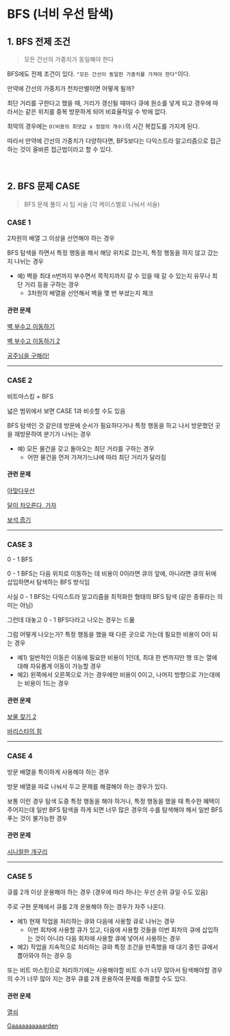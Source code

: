 # BFS (너비 우선 탐색)

## 1. BFS 전제 조건

> 모든 간선의 가중치가 동일해야 한다

BFS에도 전제 조건이 있다. `"모든 간선이 동일한 가중치를 가져야 한다"`이다.

만약에 간선의 가중치가 천차만별이면 어떻게 될까?

최단 거리를 구한다고 했을 때, 거리가 갱신될 때마다 큐에 원소를 넣게 되고 경우에 따라서는 같은 위치를 중복 방문하게 되어 비효율적일 수 밖에 없다.

최악의 경우에는 `O(비용의 최댓값 x 정점의 개수)`의 시간 복잡도를 가지게 된다.

따라서 만약에 간선의 가중치가 다양하다면, BFS보다는 다익스트라 알고리즘으로 접근하는 것이 올바른 접근법이라고 할 수 있다.

<br>

## 2. BFS 문제 CASE

> BFS 문제 풀이 시 팁 서술 (각 케이스별로 나눠서 서술)

### CASE 1

2차원의 배열 그 이상을 선언해야 하는 경우

BFS 탐색을 하면서 특정 행동을 해서 해당 위치로 갔는지, 특정 행동을 하지 않고 갔는지 나뉘는 경우

- 예) 벽을 최대 n번까지 부수면서 목적지까지 갈 수 있을 때 갈 수 있는지 유무나 최단 거리 등을 구하는 경우
  - 3차원의 배열을 선언해서 벽을 몇 번 부셨는지 체크

#### 관련 문제

[벽 부수고 이동하기](https://www.acmicpc.net/problem/2206)

[벽 부수고 이동하기 2](https://www.acmicpc.net/problem/14442)

[공주님을 구해라!](https://www.acmicpc.net/problem/17836)

---

### CASE 2

비트마스킹 + BFS

넓은 범위에서 보면 CASE 1과 비슷할 수도 있음

BFS 탐색인 것 같은데 방문에 순서가 필요하다거나 특정 행동을 하고 나서 방문했던 곳을 재방문하여 분기가 나뉘는 경우

- 예) 모든 물건을 갖고 돌아오는 최단 거리를 구하는 경우
  - 어떤 물건을 먼저 가져가느냐에 따라 최단 거리가 달라짐

#### 관련 문제

[아맞다우산](https://www.acmicpc.net/problem/17244)

[달이 차오른다, 가자](https://www.acmicpc.net/problem/1194)

[보석 줍기](https://www.acmicpc.net/problem/2001)

---

### CASE 3

0 - 1 BFS

0 - 1 BFS는 다음 위치로 이동하는 데 비용이 0이라면 큐의 앞에, 아니라면 큐의 뒤에 삽입하면서 탐색하는 BFS 방식임

사실 0 - 1 BFS는 다익스트라 알고리즘을 최적화한 형태의 BFS 탐색 (같은 종류라는 의미는 아님)

그런데 대놓고 0 - 1 BFS다라고 나오는 경우는 드묾

그럼 어떻게 나오는가? 특정 행동을 했을 때 다른 곳으로 가는데 필요한 비용이 0이 되는 경우

- 예1) 일반적인 이동은 이동에 필요한 비용이 1인데, 최대 한 번까지만 행 또는 열에 대해 자유롭게 이동이 가능할 경우
- 예2) 왼쪽에서 오른쪽으로 가는 경우에만 비용이 0이고, 나머지 방향으로 가는데에는 비용이 1드는 경우

#### 관련 문제

[보물 찾기 2](https://www.acmicpc.net/problem/27978)

[바리스타의 힘](https://www.acmicpc.net/problem/24439)

---

### CASE 4

방문 배열을 특이하게 사용해야 하는 경우

방문 배열을 따로 나눠서 두고 문제를 해결해야 하는 경우가 있다.

보통 이런 경우 탐색 도중 특정 행동을 해야 하거나, 특정 행동을 했을 때 특수한 혜택이 주어지는데 일반 BFS 탐색을 하게 되면 너무 많은 경우의 수를 탐색해야 해서 일반 BFS 푸는 것이 불가능한 경우

#### 관련 문제

[시니컬한 개구리](https://www.acmicpc.net/problem/25189)

---

### CASE 5

큐를 2개 이상 운용해야 하는 경우 (경우에 따라 하나는 우선 순위 큐일 수도 있음)

주로 구현 문제에서 큐를 2개 운용해야 하는 경우가 자주 나온다.

- 예1) 현재 작업을 처리하는 큐와 다음에 사용할 큐로 나뉘는 경우
  - 이번 회차에 사용할 큐가 있고, 다음에 사용할 것들을 이번 회차의 큐에 삽입하는 것이 아니라 다음 회차에 사용할 큐에 넣어서 사용하는 경우
- 예2) 작업을 지속적으로 처리하는 큐와 특정 조건을 만족했을 때 대기 중인 큐에서 뽑아와야 하는 경우 등

또는 비트 마스킹으로 처리하기에는 사용해야할 비트 수가 너무 많아서 탐색해야할 경우의 수가 너무 많아 지는 경우 큐를 2개 운용하여 문제를 해결할 수도 있다.

#### 관련 문제

[열쇠](https://www.acmicpc.net/problem/9328)

[Gaaaaaaaaaarden](https://www.acmicpc.net/problem/18809)